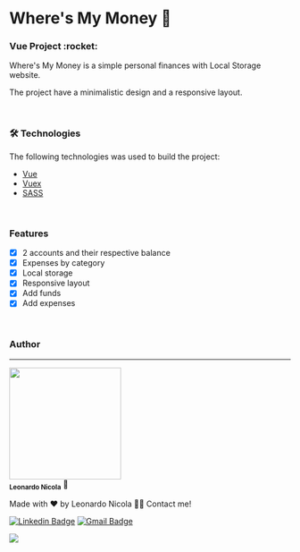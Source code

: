 # Where's My Money :money_with_wings:

<h3>Vue Project :rocket:	</h3>
<p>Where's My Money is a simple personal finances with Local Storage website.</p>
<p>The project have a minimalistic design and a responsive layout.</p>
</br>

### 🛠 Technologies

The following technologies was used to build the project:

- [Vue](https://vuejs.org/)
- [Vuex](https://vuex.vuejs.org/)
- [SASS](https://sass-lang.com)
</br>

### Features

- [x] 2 accounts and their respective balance
- [x] Expenses by category
- [x] Local storage
- [x] Responsive layout
- [x] Add funds
- [x] Add expenses

</br>

### Author
---

 <img src="https://avatars.githubusercontent.com/u/85263860?v=4" width="200px;" alt=""/>
 <br />
 <sub><b>Leonardo Nicola</b></sub></a> 🚀


Made with ❤️ by Leonardo Nicola 👋🏽 Contact me!

[![Linkedin Badge](https://img.shields.io/badge/-Leonardo-blue?style=flat-square&logo=Linkedin&logoColor=white&link=https://www.linkedin.com/in/leonardonicola/)](https://www.linkedin.com/in/leonardonicola/) 
[![Gmail Badge](https://img.shields.io/badge/-leonardonicolares@gmail.com-c14438?style=flat-square&logo=Gmail&logoColor=white&link=mailto:leonardonicolares@gmail.com)](mailto:leonardonicolares@gmail.com)

<img src="https://img.shields.io/github/license/leonardonicola/wheres-my-money"/>
